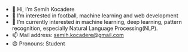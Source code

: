 - 👋 Hi, I’m Semih Kocadere
- 👀 I’m interested in football, machine learning and web development
- 🌱 I’m currently interested in machine learning, deep learning, pattern recognition, especially Natural Language Processing(NLP).
- 📫 Mail address: semih.kocadere@gmail.com
- 😄 Pronouns: Student

<!---
Semih-Kocadere/Semih-Kocadere is a ✨ special ✨ repository because its `README.md` (this file) appears on your GitHub profile.
You can click the Preview link to take a look at your changes.
--->

